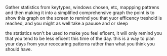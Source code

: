 Gather statistics from keytypes, windows chosen, etc, mappping pattrens and then making it into a simplified comprehensive graph
the point is to show this graph on the screen to remind you that yuor efficency treshold is reached, and you might as well take a pauuse and or sleep

the statistics won't be used to make you feel eficent, it will only remind you that you tend to be less eficent this time of the day.
this is a way to plan your days from your reoccuring patterns rather than what you think you should have.